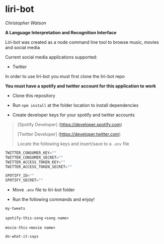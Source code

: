 # liri-bot

_Christopher Watson_

**A Language Interpretation and Recognition Interface**

Liri-bot was created as a node command line tool to browse music, movies and social media

Current social media applications supported:

- Twitter

In order to use liri-bot you must first clone the liri-bot repo

**You must have a spotify and twitter account for this application to work**

* Clone this repository 

* Run `npm install` at the folder location to install dependencies

* Create developer keys for your spotify and twitter accounts

> [Spotify Developer] (https://developer.spotify.com) 
>
> [Twitter Developer] (https://developer.twitter.com)
>
> Locate the following keys and insert/save to a `.env` file

```javascript
TWITTER_CONSUMER_KEY=""
TWITTER_CONSUMER_SECRET=""
TWITTER_ACCESS_TOKEN_KEY=""
TWITTER_ACCESS_TOKEN_SECRET=""

SPOTIFY_ID=""
SPOTIFY_SECRET=""
```

* Move `.env` file to liri-bot folder

* Run the following commands and enjoy!

 `my-tweets`

`spotify-this-song` `<song name>`

`movie-this` `<movie name>`

`do-what-it-says`
